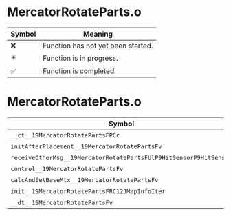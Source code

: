 # MercatorRotateParts.o
| Symbol | Meaning 
| ------------- | ------------- 
| :x: | Function has not yet been started. 
| :eight_pointed_black_star: | Function is in progress. 
| :white_check_mark: | Function is completed. 


# MercatorRotateParts.o
| Symbol | Decompiled? |
| ------------- | ------------- |
| `__ct__19MercatorRotatePartsFPCc` | :x: |
| `initAfterPlacement__19MercatorRotatePartsFv` | :x: |
| `receiveOtherMsg__19MercatorRotatePartsFUlP9HitSensorP9HitSensor` | :x: |
| `control__19MercatorRotatePartsFv` | :x: |
| `calcAndSetBaseMtx__19MercatorRotatePartsFv` | :x: |
| `init__19MercatorRotatePartsFRC12JMapInfoIter` | :x: |
| `__dt__19MercatorRotatePartsFv` | :x: |
